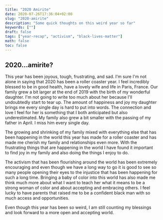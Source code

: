 ```yaml
---
title: "2020 Amirite"
date: 2020-07-26T17:36:04+02:00
slug: "2020-amirite"
description: "Some quick thoughts on this weird year so far"
keywords: [""]
draft: false
tags: ["year-recap", "activism", "black-lives-matter"]
math: false
toc: false
---
```


## 2020...amirite?
This year has been joyous, tough, frustrating, and sad. I'm sure I'm not alone
in saying that 2020 has been a roller coaster year. I feel incredibly blessed
to be in good health, have a lovely wife and life in Paris, France. Our family
grew a bit larger at the end of 2019 with the birth of my wonderful daughter. I'm not
going to write too much about her because I'll undoubtedly start to tear up. The amount
of happiness and joy my daughter brings me every single day is hard to put into
words. The connection and love I feel for her is something that I both anticipated
but also underestimated. My family also grew a bit smaller with the passing of my
father in April. I miss him every single day.

The growing and shrinking of my family mixed with everything else that has been happening
in the world this year has made for a roller coaster and has made me cherish
my family and relationships even more. With the frustrating things that are happening
in the world I have found it important to find joy in my family and also
doing the things I enjoy to do.

The activism that has been flourishing around the world has been extremely encouraging
and even though we have a long way to go it is good to see so many people
opening their eyes to the injustice that has been happening for such a long time.
Bringing a baby of color into this world has also made me think much more about
what I want to teach her what it means to be a strong woman of color and about
accepting and embracing others. I feel lucky to have parents that raised me to be
a confident black man with so much access and opportunities.

Even though this year has been so weird, I am still counting my blessings and look
forward to a more open and accepting world.

